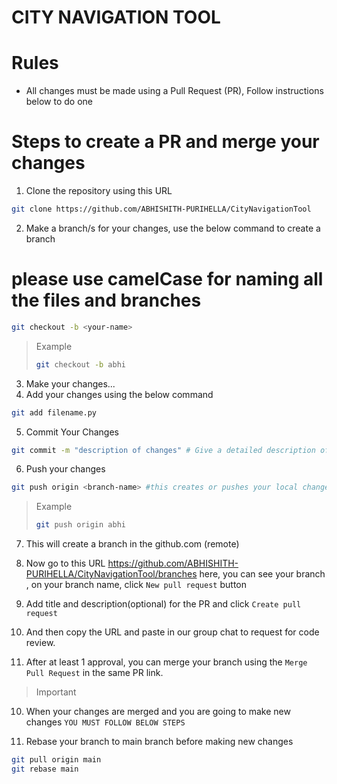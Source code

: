 # CITY NAVIGATION TOOL


# Rules
* All changes must be made using a Pull Request (PR), Follow instructions below to do one

# Steps to create a PR and merge your changes
1. Clone the repository using this URL
```bash
git clone https://github.com/ABHISHITH-PURIHELLA/CityNavigationTool
```
2. Make a branch/s for your changes, use the below command to create a branch  
# please use camelCase for naming all the files and branches
```bash
git checkout -b <your-name>
```
> Example
> ```bash
> git checkout -b abhi 
> ```
3. Make your changes...
4. Add your changes using the below command
```bash
git add filename.py
```
5. Commit Your Changes
```bash
git commit -m "description of changes" # Give a detailed description of changes
```
6. Push your changes
```bash
git push origin <branch-name> #this creates or pushes your local changes to the remote branch
```
> Example
> ```bash
> git push origin abhi
> ```

7. This will create a branch in the github.com (remote)
 
8. Now go to this URL https://github.com/ABHISHITH-PURIHELLA/CityNavigationTool/branches here, you can see your branch , on your branch name, click `New pull request` button 

9. Add title and description(optional) for the PR and click `Create pull request`

8. And then copy the URL and paste in our group chat to request for code review.

9. After at least 1 approval, you can merge your branch using the `Merge Pull Request` in the same PR link.

> Important

10. When your changes are merged and you are going to make new changes `YOU MUST FOLLOW BELOW STEPS`

11. Rebase your branch to main branch before making new changes
```bash
git pull origin main
git rebase main
```
